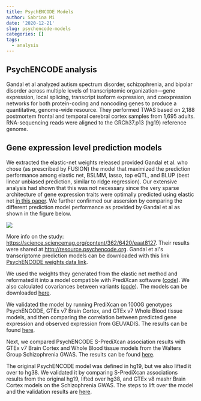 ```yaml
---
title: PsychENCODE Models
author: Sabrina Mi
date: '2020-12-21'
slug: psychencode-models
categories: []
tags:
  - analysis
---
```


## PsychENCODE analysis

Gandal et al analyzed autism spectrum disorder, schizophrenia, and bipolar disorder across multiple levels of transcriptomic organization—gene expression, local splicing, transcript isoform expression, and coexpression networks for both protein-coding and noncoding genes to produce a quantitative, genome-wide resource. They performed TWAS based on 2,188 postmortem frontal and temporal cerebral cortex samples from 1,695 adults. RNA-sequencing reads were aligned to the GRCh37.p13 (hg19) reference genome. 

## Gene expression level prediction models

We extracted the elastic-net weights released provided Gandal et al. who chose (as prescribed by FUSION) the model that maximized the prediction performance among elastic net, BSLMM, lasso, top eQTL, and BLUP (best linear unbiased prediction, similar to ridge regression). Our extensive analysis had shown that this was not necessary since the very sparse architecture of gene expression traits were optimally predicted using elastic net [in this paper](https://journals.plos.org/plosgenetics/article?id=10.1371/journal.pgen.1006423). We further confirmed our assersion by comparing the different prediction model performance as provided by Gandal et al as shown in the figure below. 

![](https://hakyimlab.github.io/psychencode/figure/get_r2_LV.Rmd/Comparison%20of%20Models-5.png)

More info on the study: https://science.sciencemag.org/content/362/6420/eaat8127. Their results were shared at http://resource.psychencode.org. Gandal et al's transcriptome prediction models can be downloaded with this link [PsychENCODE weights data link](http://resource.psychencode.org/Datasets/Derived/PEC_TWAS_weights.tar.gz).

We used the weights they generated from the elastic net method and reformated it into a model compatible with PrediXcan software ([code](https://hakyimlab.github.io/psychencode/generate_weights.html)). We also calculated covariances between variants ([code](https://hakyimlab.github.io/psychencode/calculate_covariances.html)). 
The models can be downloaded [here](https://uchicago.app.box.com/s/du6f4z1zcgtn2v5gqms8kjajt1lsaprh).

We validated the model by running PrediXcan on 1000G genotypes PsychENCODE, GTEx v7 Brain Cortex, and GTEx v7 Whole Blood tissue models, and then comparing the correlation between predicted gene expression and observed expression from GEUVADIS.
The results can be found [here](test_alcdep.html).

Next, we compared PsychENCODE S-PrediXcan association results with GTEx v7 Brain Cortex and Whole Blood tissue models from the Walters Group Schizophrenia GWAS. 
The results can be found [here](test_scz_clozuk_pgc.html).

The original PsychENCODE model was defined in hg19, but we also lifted it over to hg38. We validated it by comparing S-PrediXcan associations results from the original hg19, lifted over hg38, and GTEx v8 mashr Brain Cortex models on the Schizophrenia GWAS.
The steps to lift over the model and the validation results are [here](psychencode_hg38_validation.html).


